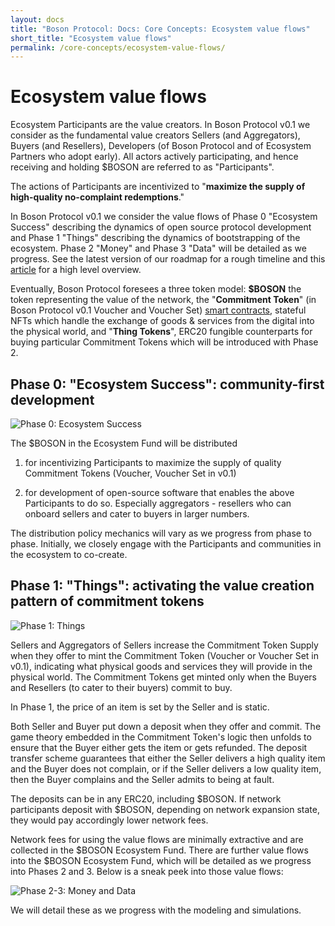 ```yaml
---
layout: docs
title: "Boson Protocol: Docs: Core Concepts: Ecosystem value flows"
short_title: "Ecosystem value flows"
permalink: /core-concepts/ecosystem-value-flows/
---
```


# Ecosystem value flows

Ecosystem Participants are the value creators. In Boson Protocol v0.1 we
consider as the fundamental value creators Sellers (and Aggregators), Buyers
(and Resellers), Developers (of Boson Protocol and of Ecosystem Partners who
adopt early). All actors actively participating, and hence receiving and holding
$BOSON are referred to as "Participants".

The actions of Participants are incentivized to "**maximize the supply of
high-quality no-complaint redemptions**."

In Boson Protocol v0.1 we consider the value flows of Phase 0 "Ecosystem
Success" describing the dynamics of open source protocol development and Phase 1
"Things" describing the dynamics of bootstrapping of the ecosystem. Phase 2
"Money" and Phase 3 "Data" will be detailed as we progress. See the latest
version of our roadmap for a rough timeline and this
[article](https://medium.com/bosonprotocol/boson-ecosystem-value-flows-857baa2fbc62)
for a high level overview.

Eventually, Boson Protocol foresees a three token model: **$BOSON** the token
representing the value of the network, the "**Commitment Token**" (in Boson
Protocol v0.1 Voucher and Voucher Set)
[smart contracts](/protocol-overview/smart-contracts), stateful NFTs which
handle the exchange of goods & services from the digital into the physical
world, and "**Thing Tokens**", ERC20 fungible counterparts for buying particular
Commitment Tokens which will be introduced with Phase 2.

## Phase 0: "Ecosystem Success": community-first development

![Phase 0: Ecosystem Success](/images/docs/ecosystem-value-flows-phase-0.png)

The $BOSON in the Ecosystem Fund will be distributed

1. for incentivizing Participants to maximize the supply of quality Commitment
   Tokens (Voucher, Voucher Set in v0.1)

1. for development of open-source software that enables the above Participants
   to do so. Especially aggregators - resellers who can onboard sellers and
   cater to buyers in larger numbers.

The distribution policy mechanics will vary as we progress from phase to phase.
Initially, we closely engage with the Participants and communities in the
ecosystem to co-create.

## Phase 1: "Things": activating the value creation pattern of commitment tokens

![Phase 1: Things](/images/docs/ecosystem-value-flows-phase-1.png)

Sellers and Aggregators of Sellers increase the Commitment Token Supply when
they offer to mint the Commitment Token (Voucher or Voucher Set in v0.1),
indicating what physical goods and services they will provide in the physical
world. The Commitment Tokens get minted only when the Buyers and Resellers (to
cater to their buyers) commit to buy.

In Phase 1, the price of an item is set by the Seller and is static.

Both Seller and Buyer put down a deposit when they offer and commit. The game
theory embedded in the Commitment Token's logic then unfolds to ensure that the
Buyer either gets the item or gets refunded. The deposit transfer scheme
guarantees that either the Seller delivers a high quality item and the Buyer
does not complain, or if the Seller delivers a low quality item, then the Buyer
complains and the Seller admits to being at fault.

The deposits can be in any ERC20, including $BOSON. If network participants
deposit with $BOSON, depending on network expansion state, they would pay
accordingly lower network fees.

Network fees for using the value flows are minimally extractive and are
collected in the
$BOSON Ecosystem Fund. There are further value flows into the
$BOSON Ecosystem
Fund, which will be detailed as we progress into Phases 2 and 3. Below is a
sneak peek into those value flows:

![Phase 2-3: Money and Data](/images/docs/ecosystem-value-flows-phase-2-3.png)

We will detail these as we progress with the modeling and simulations.
